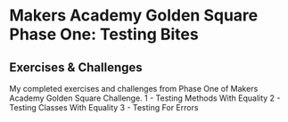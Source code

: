 # Makers Academy Golden Square Phase One: Testing Bites

## Exercises & Challenges

My completed exercises and challenges from Phase One of Makers Academy Golden Square Challenge.
  1 - Testing Methods With Equality
  2 - Testing Classes With Equality
  3 - Testing For Errors